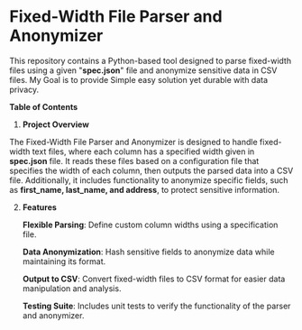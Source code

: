 # Fixed-Width File Parser and Anonymizer
This repository contains a Python-based tool designed to parse fixed-width files using a given "**spec.json**" file and anonymize sensitive data in CSV files. My Goal is to provide Simple easy solution yet durable with data privacy.

**Table of Contents**

1. **Project Overview**

The Fixed-Width File Parser and Anonymizer is designed to handle fixed-width text files, where each column has a specified width given in **spec.json** file. It reads these files based on a configuration file that specifies the width of each column, then outputs the parsed data into a CSV file. Additionally, it includes functionality to anonymize specific fields, such as **first_name, last_name, and address**, to protect sensitive information.

2. **Features**
   
   **Flexible Parsing**: Define custom column widths using a specification file.
   
   **Data Anonymization**: Hash sensitive fields to anonymize data while maintaining its format.
   
   **Output to CSV**: Convert fixed-width files to CSV format for easier data manipulation and analysis.
   
   **Testing Suite**: Includes unit tests to verify the functionality of the parser and anonymizer.

   
